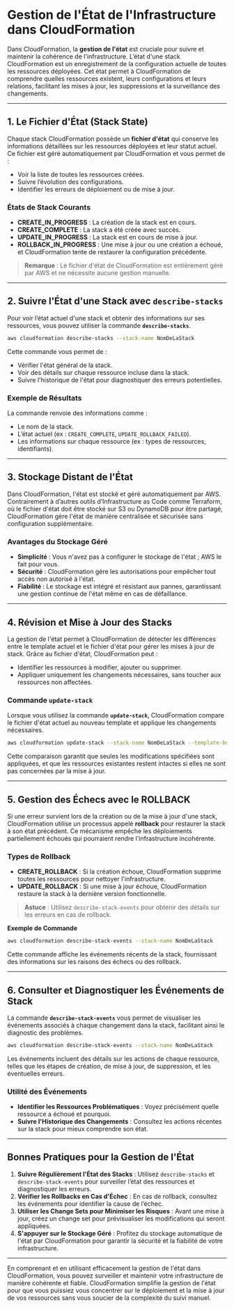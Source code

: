 # Gestion de l'État de l'Infrastructure dans CloudFormation

Dans CloudFormation, la **gestion de l'état** est cruciale pour suivre et maintenir la cohérence de l'infrastructure. L’état d'une stack CloudFormation est un enregistrement de la configuration actuelle de toutes les ressources déployées. Cet état permet à CloudFormation de comprendre quelles ressources existent, leurs configurations et leurs relations, facilitant les mises à jour, les suppressions et la surveillance des changements.

---

## 1. Le Fichier d'État (Stack State)

Chaque stack CloudFormation possède un **fichier d'état** qui conserve les informations détaillées sur les ressources déployées et leur statut actuel. Ce fichier est géré automatiquement par CloudFormation et vous permet de :
- Voir la liste de toutes les ressources créées.
- Suivre l’évolution des configurations.
- Identifier les erreurs de déploiement ou de mise à jour.

### États de Stack Courants

- **CREATE_IN_PROGRESS** : La création de la stack est en cours.
- **CREATE_COMPLETE** : La stack a été créée avec succès.
- **UPDATE_IN_PROGRESS** : La stack est en cours de mise à jour.
- **ROLLBACK_IN_PROGRESS** : Une mise à jour ou une création a échoué, et CloudFormation tente de restaurer la configuration précédente.

> **Remarque** : Le fichier d'état de CloudFormation est entièrement géré par AWS et ne nécessite aucune gestion manuelle.

---

## 2. Suivre l'État d'une Stack avec `describe-stacks`

Pour voir l’état actuel d'une stack et obtenir des informations sur ses ressources, vous pouvez utiliser la commande **`describe-stacks`**.

```bash
aws cloudformation describe-stacks --stack-name NomDeLaStack
```

Cette commande vous permet de :
- Vérifier l'état général de la stack.
- Voir des détails sur chaque ressource incluse dans la stack.
- Suivre l'historique de l'état pour diagnostiquer des erreurs potentielles.

### Exemple de Résultats

La commande renvoie des informations comme :
- Le nom de la stack.
- L’état actuel (ex : `CREATE_COMPLETE`, `UPDATE_ROLLBACK_FAILED`).
- Les informations sur chaque ressource (ex : types de ressources, identifiants).

---

## 3. Stockage Distant de l'État

Dans CloudFormation, l'état est stocké et géré automatiquement par AWS. Contrairement à d’autres outils d’Infrastructure as Code comme Terraform, où le fichier d'état doit être stocké sur S3 ou DynamoDB pour être partagé, CloudFormation gère l'état de manière centralisée et sécurisée sans configuration supplémentaire.

### Avantages du Stockage Géré

- **Simplicité** : Vous n'avez pas à configurer le stockage de l'état ; AWS le fait pour vous.
- **Sécurité** : CloudFormation gère les autorisations pour empêcher tout accès non autorisé à l'état.
- **Fiabilité** : Le stockage est intégré et résistant aux pannes, garantissant une gestion continue de l'état même en cas de défaillance.

---

## 4. Révision et Mise à Jour des Stacks

La gestion de l'état permet à CloudFormation de détecter les différences entre le template actuel et le fichier d'état pour gérer les mises à jour de stack. Grâce au fichier d'état, CloudFormation peut :
- Identifier les ressources à modifier, ajouter ou supprimer.
- Appliquer uniquement les changements nécessaires, sans toucher aux ressources non affectées.

### Commande `update-stack`

Lorsque vous utilisez la commande **`update-stack`**, CloudFormation compare le fichier d'état actuel au nouveau template et applique les changements nécessaires.

```bash
aws cloudformation update-stack --stack-name NomDeLaStack --template-body file://updated-template.yaml
```

Cette comparaison garantit que seules les modifications spécifiées sont appliquées, et que les ressources existantes restent intactes si elles ne sont pas concernées par la mise à jour.

---

## 5. Gestion des Échecs avec le ROLLBACK

Si une erreur survient lors de la création ou de la mise à jour d'une stack, CloudFormation utilise un processus appelé **rollback** pour restaurer la stack à son état précédent. Ce mécanisme empêche les déploiements partiellement échoués qui pourraient rendre l'infrastructure incohérente.

### Types de Rollback

- **CREATE_ROLLBACK** : Si la création échoue, CloudFormation supprime toutes les ressources pour nettoyer l'infrastructure.
- **UPDATE_ROLLBACK** : Si une mise à jour échoue, CloudFormation restaure la stack à la dernière version fonctionnelle.

> **Astuce** : Utilisez `describe-stack-events` pour obtenir des détails sur les erreurs en cas de rollback.

**Exemple de Commande**

```bash
aws cloudformation describe-stack-events --stack-name NomDeLaStack
```

Cette commande affiche les événements récents de la stack, fournissant des informations sur les raisons des échecs ou des rollback.

---

## 6. Consulter et Diagnostiquer les Événements de Stack

La commande **`describe-stack-events`** vous permet de visualiser les événements associés à chaque changement dans la stack, facilitant ainsi le diagnostic des problèmes.

```bash
aws cloudformation describe-stack-events --stack-name NomDeLaStack
```

Les événements incluent des détails sur les actions de chaque ressource, telles que les étapes de création, de mise à jour, de suppression, et les éventuelles erreurs.

### Utilité des Événements

- **Identifier les Ressources Problématiques** : Voyez précisément quelle ressource a échoué et pourquoi.
- **Suivre l'Historique des Changements** : Consultez les actions récentes sur la stack pour mieux comprendre son état.

---

## Bonnes Pratiques pour la Gestion de l'État

1. **Suivre Régulièrement l'État des Stacks** : Utilisez `describe-stacks` et `describe-stack-events` pour surveiller l’état des ressources et diagnostiquer les erreurs.
2. **Vérifier les Rollbacks en Cas d'Échec** : En cas de rollback, consultez les événements pour identifier la cause de l’échec.
3. **Utiliser les Change Sets pour Minimiser les Risques** : Avant une mise à jour, créez un change set pour prévisualiser les modifications qui seront appliquées.
4. **S'appuyer sur le Stockage Géré** : Profitez du stockage automatique de l'état par CloudFormation pour garantir la sécurité et la fiabilité de votre infrastructure.

---

En comprenant et en utilisant efficacement la gestion de l'état dans CloudFormation, vous pouvez surveiller et maintenir votre infrastructure de manière cohérente et fiable. CloudFormation simplifie la gestion de l'état pour que vous puissiez vous concentrer sur le déploiement et la mise à jour de vos ressources sans vous soucier de la complexité du suivi manuel.
